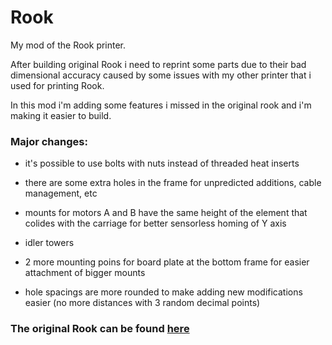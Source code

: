 # Rook

My mod of the Rook printer.

After building original Rook i need to reprint some parts due to their bad dimensional accuracy caused by some issues with my other printer that i used for printing Rook.

In this mod i'm adding some features i missed in the original rook and i'm making it easier to build.

### Major changes:

* it's possible to use bolts with nuts instead of threaded heat inserts

* there are some extra holes in the frame for unpredicted additions, cable management, etc

* mounts for motors A and B have the same height of the element that colides with the carriage for better sensorless homing of Y axis

* idler towers 

* 2 more mounting poins for board plate at the bottom frame for easier attachment of bigger mounts

* hole spacings are more rounded to make adding new modifications easier (no more distances with 3 random decimal points)

### The original Rook can be found [here](https://github.com/rolohaun/Rook)
